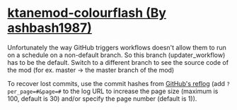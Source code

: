 # [ktanemod-colourflash (By ashbash1987)](https://github.com/ashbash1987/ktanemod-colourflash)

Unfortunately the way GitHub triggers workflows doesn't allow them to run on a schedule on a non-default branch. So this branch (updater_workflow) has to be the default. Switch to a different branch to see the source code of the mod (for ex. master -> the master branch of the mod)

To recover lost commits, use the commit hashes from [GitHub's reflog](https://api.github.com/repos/KtaneModules/ktanemod-colourflash-ashbash1987/events) (add `?per_page=#&page=#` to the log URL to increase the page size (maximum is 100, default is 30) and/or specify the page number (default is 1)).
